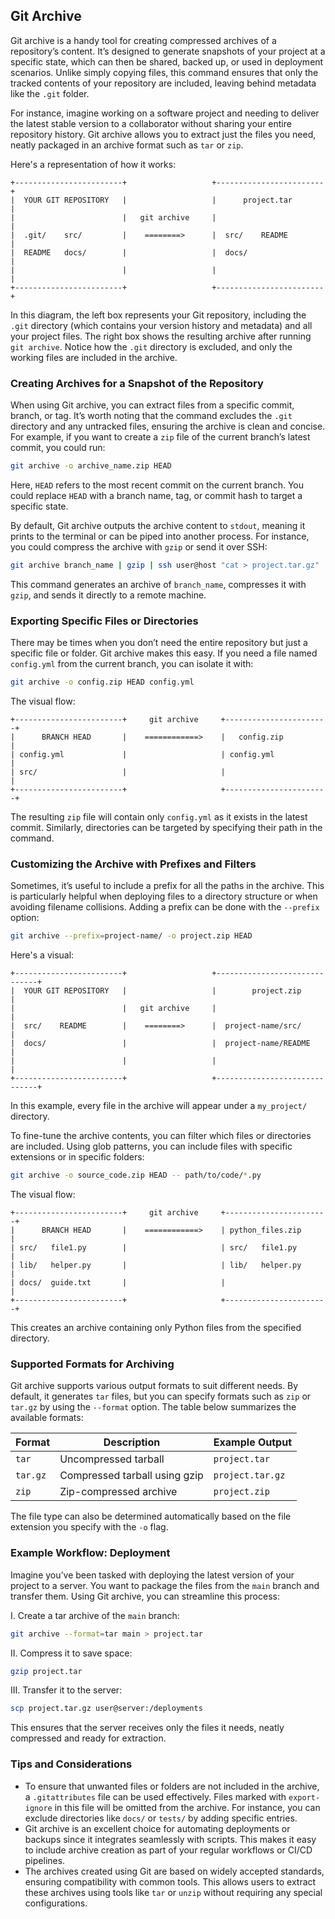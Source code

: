 ## Git Archive

Git archive is a handy tool for creating compressed archives of a repository’s content. It’s designed to generate snapshots of your project at a specific state, which can then be shared, backed up, or used in deployment scenarios. Unlike simply copying files, this command ensures that only the tracked contents of your repository are included, leaving behind metadata like the `.git` folder.

For instance, imagine working on a software project and needing to deliver the latest stable version to a collaborator without sharing your entire repository history. Git archive allows you to extract just the files you need, neatly packaged in an archive format such as `tar` or `zip`.

Here's a representation of how it works:

```
+------------------------+                   +------------------------+
|  YOUR GIT REPOSITORY   |                   |      project.tar       |
|                        |   git archive     |                        |
|  .git/    src/         |    ========>      |  src/    README        |
|  README   docs/        |                   |  docs/                 |
|                        |                   |                        |
+------------------------+                   +------------------------+
```

In this diagram, the left box represents your Git repository, including the `.git` directory (which contains your version history and metadata) and all your project files. The right box shows the resulting archive after running `git archive`. Notice how the `.git` directory is excluded, and only the working files are included in the archive.

### Creating Archives for a Snapshot of the Repository

When using Git archive, you can extract files from a specific commit, branch, or tag. It’s worth noting that the command excludes the `.git` directory and any untracked files, ensuring the archive is clean and concise. For example, if you want to create a `zip` file of the current branch’s latest commit, you could run:

```bash
git archive -o archive_name.zip HEAD
```

Here, `HEAD` refers to the most recent commit on the current branch. You could replace `HEAD` with a branch name, tag, or commit hash to target a specific state.

By default, Git archive outputs the archive content to `stdout`, meaning it prints to the terminal or can be piped into another process. For instance, you could compress the archive with `gzip` or send it over SSH:

```bash
git archive branch_name | gzip | ssh user@host "cat > project.tar.gz"
```

This command generates an archive of `branch_name`, compresses it with `gzip`, and sends it directly to a remote machine.

### Exporting Specific Files or Directories

There may be times when you don’t need the entire repository but just a specific file or folder. Git archive makes this easy. If you need a file named `config.yml` from the current branch, you can isolate it with:

```bash
git archive -o config.zip HEAD config.yml
```

The visual flow:

```
+------------------------+     git archive     +-----------------------+
|      BRANCH HEAD       |    ============>    |   config.zip          |
| config.yml             |                     | config.yml            |
| src/                   |                     |                       |
+------------------------+                     +-----------------------+
```

The resulting `zip` file will contain only `config.yml` as it exists in the latest commit. Similarly, directories can be targeted by specifying their path in the command.

### Customizing the Archive with Prefixes and Filters

Sometimes, it’s useful to include a prefix for all the paths in the archive. This is particularly helpful when deploying files to a directory structure or when avoiding filename collisions. Adding a prefix can be done with the `--prefix` option:

```bash
git archive --prefix=project-name/ -o project.zip HEAD
```

Here's a visual:

```
+------------------------+                   +------------------------------+
|  YOUR GIT REPOSITORY   |                   |        project.zip           |
|                        |   git archive     |                              |
|  src/    README        |    ========>      |  project-name/src/           |
|  docs/                 |                   |  project-name/README         |
|                        |                   |                              |
+------------------------+                   +------------------------------+
```

In this example, every file in the archive will appear under a `my_project/` directory.


To fine-tune the archive contents, you can filter which files or directories are included. Using glob patterns, you can include files with specific extensions or in specific folders:

```bash
git archive -o source_code.zip HEAD -- path/to/code/*.py
```

The visual flow:

```
+------------------------+     git archive     +-----------------------+
|      BRANCH HEAD       |    ============>    | python_files.zip      |
| src/   file1.py        |                     | src/   file1.py       |
| lib/   helper.py       |                     | lib/   helper.py      |
| docs/  guide.txt       |                     |                       |
+------------------------+                     +-----------------------+
```

This creates an archive containing only Python files from the specified directory.

### Supported Formats for Archiving

Git archive supports various output formats to suit different needs. By default, it generates `tar` files, but you can specify formats such as `zip` or `tar.gz` by using the `--format` option. The table below summarizes the available formats:

| Format       | Description                                   | Example Output       |
|--------------|-----------------------------------------------|----------------------|
| `tar`        | Uncompressed tarball                         | `project.tar`        |
| `tar.gz`     | Compressed tarball using gzip                | `project.tar.gz`     |
| `zip`        | Zip-compressed archive                       | `project.zip`        |

The file type can also be determined automatically based on the file extension you specify with the `-o` flag.

### Example Workflow: Deployment

Imagine you’ve been tasked with deploying the latest version of your project to a server. You want to package the files from the `main` branch and transfer them. Using Git archive, you can streamline this process:

I. Create a tar archive of the `main` branch:

```bash
git archive --format=tar main > project.tar
```

II. Compress it to save space:

```bash
gzip project.tar
```

III. Transfer it to the server:

```bash
scp project.tar.gz user@server:/deployments
```

This ensures that the server receives only the files it needs, neatly compressed and ready for extraction.

### Tips and Considerations

- To ensure that unwanted files or folders are not included in the archive, a `.gitattributes` file can be used effectively. Files marked with `export-ignore` in this file will be omitted from the archive. For instance, you can exclude directories like `docs/` or `tests/` by adding specific entries.
- Git archive is an excellent choice for automating deployments or backups since it integrates seamlessly with scripts. This makes it easy to include archive creation as part of your regular workflows or CI/CD pipelines.
- The archives created using Git are based on widely accepted standards, ensuring compatibility with common tools. This allows users to extract these archives using tools like `tar` or `unzip` without requiring any special configurations.
